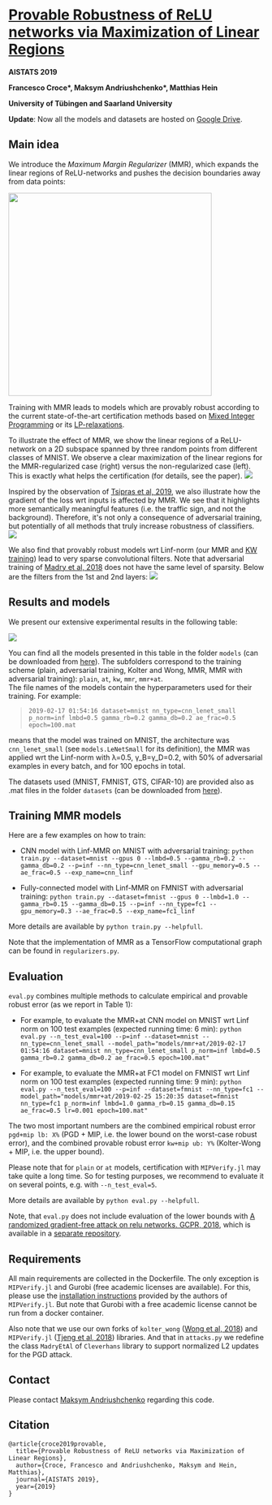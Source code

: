 # [Provable Robustness of ReLU networks via Maximization of Linear Regions](https://arxiv.org/abs/1810.07481) 
**AISTATS 2019**

**Francesco Croce\*, Maksym Andriushchenko\*, Matthias Hein**

**University of Tübingen and Saarland University**

**Update**: Now all the models and datasets are hosted on [Google Drive](https://drive.google.com/drive/folders/1f_Qf1abFXZw1GgWxttO9tgek6M7_lYiZ).

## Main idea
We introduce the *Maximum Margin Regularizer* (MMR), which expands the linear regions of ReLU-networks 
and pushes the decision boundaries away from data points:
<!--- (up to γ_B and γ_D which roughly correspond to the radius of the Lp ball defined by the threat model) 
--->

<!--- ![](images/mmr_formula.png) --->
<img src="https://raw.githubusercontent.com/max-andr/provable-robustness-max-linear-regions/master/images/mmr_formula.png" width="400">


Training with MMR leads to models which are provably robust according to the current 
state-of-the-art certification methods based on [Mixed Integer Programming](https://arxiv.org/abs/1711.07356)
or its [LP-relaxations](https://arxiv.org/abs/1711.00851). 

To illustrate the effect of MMR, we show the linear regions of a ReLU-network on a 2D
subspace spanned by three random points from different classes
of MNIST. We observe a clear maximization of the
linear regions for the MMR-regularized case (right) versus the
non-regularized case (left). This is exactly what helps the certification 
(for details, see the paper).
![](images/mmr_effect_mnist.png)


Inspired by the observation of [Tsipras et al, 2019](https://arxiv.org/abs/1805.12152),
we also illustrate how the gradient of the loss wrt inputs is affected by MMR. We see that 
it highlights more semantically meaningful features (i.e. the traffic sign, and not the background).
Therefore, it's not only a consequence of adversarial training, but potentially of all methods
that truly increase robustness of classifiers. 
![](images/gts_interpretable_grads.png)


We also find that provably robust models wrt Linf-norm (our MMR and 
[KW training](https://arxiv.org/abs/1711.00851)) lead
to very sparse convolutional filters.
Note that adversarial training of [Madry et al, 2018](https://arxiv.org/abs/1706.06083) does not
have the same level of sparsity.
Below are the filters from the 1st and 2nd layers:
![](images/conv_filters.png)



## Results and models

We present our extensive experimental results in the following table:

![](images/main_table.png)

You can find all the models presented in this table in the folder `models` (can be downloaded from [here](https://drive.google.com/drive/folders/1f_Qf1abFXZw1GgWxttO9tgek6M7_lYiZ)). 
The subfolders correspond to the training scheme (plain, adversarial training, Kolter and Wong, 
MMR, MMR with adversarial training): 
`plain`, `at`, `kw`, `mmr`, `mmr+at`.  
The file names of the models contain the hyperparameters used for their training. For example:
> `2019-02-17 01:54:16 dataset=mnist nn_type=cnn_lenet_small p_norm=inf lmbd=0.5 gamma_rb=0.2 gamma_db=0.2 ae_frac=0.5 epoch=100.mat`

means that the model was trained on MNIST, the architecture was `cnn_lenet_small` (see `models.LeNetSmall` for its definition),
the MMR was applied wrt the Linf-norm with λ=0.5, γ_B=γ_D=0.2, with 50% of adversarial examples in every batch, and for 100 epochs in total.

The datasets used (MNIST, FMNIST, GTS, CIFAR-10) are provided also as .mat files in 
the folder `datasets` (can be downloaded from [here](https://drive.google.com/drive/folders/1f_Qf1abFXZw1GgWxttO9tgek6M7_lYiZ)).



## Training MMR models

Here are a few examples on how to train:
+ CNN model with Linf-MMR on MNIST with adversarial training:
  `python train.py --dataset=mnist --gpus 0 --lmbd=0.5 --gamma_rb=0.2 --gamma_db=0.2 --p=inf --nn_type=cnn_lenet_small --gpu_memory=0.5 --ae_frac=0.5 --exp_name=cnn_linf`

+ Fully-connected model with Linf-MMR on FMNIST with adversarial training:
  `python train.py --dataset=fmnist --gpus 0 --lmbd=1.0 --gamma_rb=0.15 --gamma_db=0.15 --p=inf --nn_type=fc1 --gpu_memory=0.3 --ae_frac=0.5 --exp_name=fc1_linf`

More details are available by `python train.py --helpfull`.

Note that the implementation of MMR as a TensorFlow computational graph can be found in `regularizers.py`.



## Evaluation

`eval.py` combines multiple methods to calculate empirical and provable robust error 
(as we report in Table 1):

+ For example, to evaluate the MMR+at CNN model on MNIST wrt Linf norm on 
  100 test examples (expected running time: 6 min):
  `python eval.py --n_test_eval=100 --p=inf --dataset=mnist --nn_type=cnn_lenet_small --model_path="models/mmr+at/2019-02-17 01:54:16 dataset=mnist nn_type=cnn_lenet_small p_norm=inf lmbd=0.5 gamma_rb=0.2 gamma_db=0.2 ae_frac=0.5 epoch=100.mat"`

+ For example, to evaluate the MMR+at FC1 model on FMNIST wrt Linf norm on
  100 test examples (expected running time: 9 min):
  `python eval.py --n_test_eval=100 --p=inf --dataset=fmnist --nn_type=fc1 --model_path="models/mmr+at/2019-02-25 15:20:35 dataset=fmnist nn_type=fc1 p_norm=inf lmbd=1.0 gamma_rb=0.15 gamma_db=0.15 ae_frac=0.5 lr=0.001 epoch=100.mat"`

The two most important numbers are the combined empirical robust error `pgd+mip lb: X%` (PGD + MIP, i.e. 
the lower bound on the worst-case robust error), 
and the combined provable robust error `kw+mip ub: Y%` (Kolter-Wong + MIP, i.e. the upper bound).

Please note that for `plain` or `at` models, certification with `MIPVerify.jl` may take quite a long time.
So for testing purposes, we recommend to evaluate it on several points, e.g. with `--n_test_eval=5`.

More details are available by `python eval.py --helpfull`.

Note, that `eval.py` does not include evaluation of the lower bounds with 
[A randomized gradient-free attack on relu networks. GCPR, 2018](https://arxiv.org/abs/1811.11493),
which is available in a [separate repository](https://github.com/jonasrauber/linear-region-attack).



## Requirements
All main requirements are collected in the Dockerfile.
The only exception is `MIPVerify.jl` and Gurobi (free academic licenses are available). 
For this, please use the 
[installation instructions](https://vtjeng.github.io/MIPVerify.jl/latest/#Installation-1)
provided by the authors of `MIPVerify.jl`. But note that Gurobi with a free academic license cannot 
be run from a docker container.

Also note that we use our own forks of `kolter_wong` ([Wong et al, 2018](https://arxiv.org/abs/1711.00851)) and 
`MIPVerify.jl` ([Tjeng et al, 2018](https://arxiv.org/abs/1711.07356)) libraries. 
And that in `attacks.py` we redefine the class `MadryEtAl` of `Cleverhans` library to support 
normalized L2 updates for the PGD attack.



## Contact
Please contact [Maksym Andriushchenko](https://github.com/max-andr) regarding this code.



## Citation
```
@article{croce2019provable,
  title={Provable Robustness of ReLU networks via Maximization of Linear Regions},
  author={Croce, Francesco and Andriushchenko, Maksym and Hein, Matthias},
  journal={AISTATS 2019},
  year={2019}
}

```
